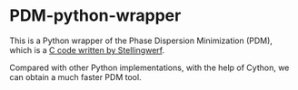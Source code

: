 # PDM-python-wrapper

This is a Python wrapper of the Phase Dispersion Minimization (PDM), which is a [C code written by Stellingwerf](https://www.stellingwerf.com/rfs-bin/index.cgi?action=PageView&id=34).

Compared with other Python implementations, with the help of Cython, we can obtain a much faster PDM tool.
